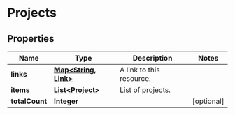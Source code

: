 

# Projects


## Properties

| Name | Type | Description | Notes |
|------------ | ------------- | ------------- | -------------|
|**links** | [**Map&lt;String, Link&gt;**](Link.md) | A link to this resource. |  |
|**items** | [**List&lt;Project&gt;**](Project.md) | List of projects. |  |
|**totalCount** | **Integer** |  |  [optional] |



